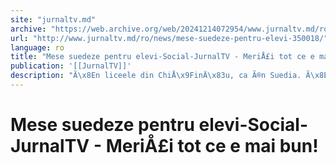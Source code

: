 ```yaml
---
site: "jurnaltv.md"
archive: "https://web.archive.org/web/20241214072954/www.jurnaltv.md/ro/news/mese-suedeze-pentru-elevi-350018/"
url: "http://www.jurnaltv.md/ro/news/mese-suedeze-pentru-elevi-350018/"
language: ro
title: "Mese suedeze pentru elevi-Social-JurnalTV - MeriÅ£i tot ce e mai bun!"
publication: '[[JurnalTV]]'
description: "Ã\x8En liceele din ChiÅ\x9FinÄ\x83u, ca Ã®n Suedia. Ã\x8EncepÃ¢nd de astÄ\x83zi, peste douÄ\x83 mii de elevi din Å\x9Fase licee din capitalÄ\x83 Ã®Å\x9Fi vor pune singuri mÃ¢ncarea Ã®n farfurii. Bufetul suedez este un proiect-pilot al PrimÄ\x83riei, care Ã®Å\x9Fi propune sÄ\x83 disciplineze copiii."
---
```


# Mese suedeze pentru elevi-Social-JurnalTV - MeriÅ£i tot ce e mai bun!

